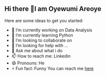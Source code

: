 ## Hi there 👋I am Oyewumi Areoye

Here are some ideas to get you started:

- 🔭 I’m currently working on Data Analysis
- 🌱 I’m currently learning Python
- 👯 I’m looking to collaborate on 
- 🤔 I’m looking for help with ...
- 💬 Ask me about what i do
- 📫 How to reach me: Linkedin
- 😄 Pronouns: He
- ⚡ Fun fact: Funny
  You can reach me [here](https://www.linkedin.com/in/oyewumi-areoye-a2498a137/)
  
